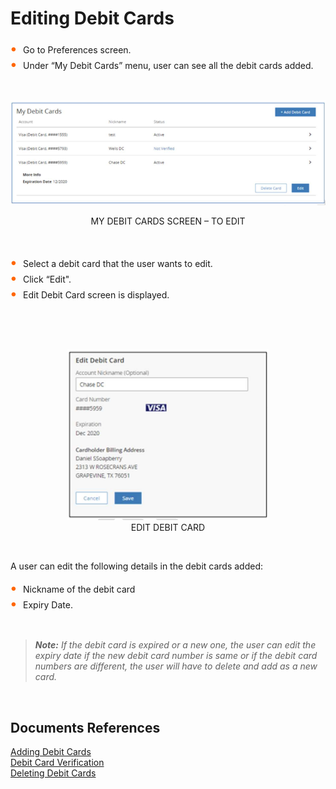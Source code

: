 # Editing Debit Cards

<div class="card-body">
<ul>
<li>Go to Preferences screen. </li>
<li>Under “My Debit Cards” menu, user can see all the debit cards added. </li>
</ul>


<center>

&nbsp;

![image](../../assets/images/My_Debit_Cards_Screen_To_Edit.png) <br/>

MY DEBIT CARDS SCREEN – TO EDIT

</center>

&nbsp;


- Select a debit card that the user wants to edit. 
- Click “Edit".
- Edit Debit Card screen is displayed. 


&nbsp;

<center>

&nbsp;

![image](../../assets/images/Edit_Debit_Card.png) <br/>
EDIT DEBIT CARD

</center>

&nbsp;

A user can edit the following details in the debit cards added:

- Nickname of the debit card
- Expiry Date.

&nbsp;

<!-- theme: info -->

> _**Note:** If the debit card is expired or a new one, the user can edit the expiry date if the new debit card number is same or if the debit card numbers are different, the user will have to delete and add as a new card._


&nbsp;

## Documents References

[Adding Debit Cards](?path=docs/transfer-debit-card/adding-Acc.md)  
[Debit Card Verification](?path=docs/transfer-debit-card/debit-cardVerify.md)  
[Deleting Debit Cards](?path=docs/transfer-debit-card/delete-debitCard.md)


<style>
    .card-body ul {
        list-style: none;
        padding-left: 20px;
    }
    .card-body ul li::before {
        content: "\2022";
        font-size: 1.5em;
        color: #f60;
        display: inline-block;
        width: 1em;
        margin-left: -1em;
    }